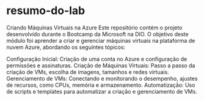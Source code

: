 # resumo-do-lab

Criando Máquinas Virtuais na Azure
Este repositório contém o projeto desenvolvido durante o Bootcamp da Microsoft na DIO. O objetivo deste módulo foi aprender a criar e gerenciar máquinas virtuais na plataforma de nuvem Azure, abordando os seguintes tópicos:

Configuração Inicial: Criação de uma conta no Azure e configuração de permissões e assinaturas.
Criação de Máquinas Virtuais: Passo a passo da criação de VMs, escolha de imagens, tamanhos e redes virtuais.
Gerenciamento de VMs: Conectando e monitorando o desempenho, ajustes de recursos, como CPUs, memória e armazenamento.
Automatização: Uso de scripts e templates para automatizar a criação e gerenciamento de VMs.
